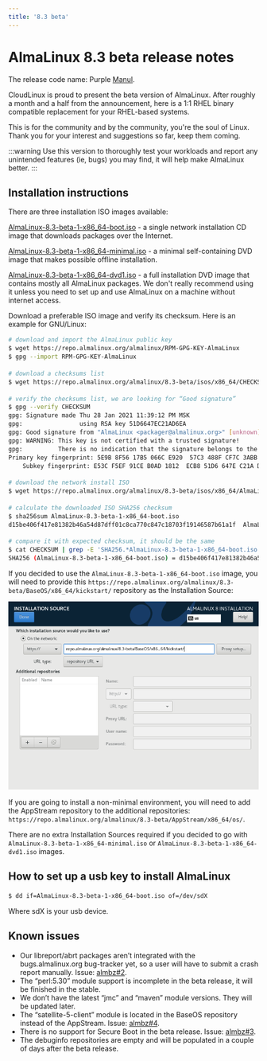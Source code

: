 ```yaml
---
title: '8.3 beta'
---
```

# AlmaLinux 8.3 beta release notes

The release code name: Purple [Manul](https://en.wikipedia.org/wiki/Pallas%27s_cat).

CloudLinux is proud to present the beta version of AlmaLinux. After roughly a month and a half from the announcement, here is a 1:1 RHEL binary compatible replacement for your RHEL-based systems. 

This is for the community and by the community, you're the soul of Linux. Thank you for your interest and suggestions so far, keep them coming.

:::warning
Use this version to thoroughly test your workloads and report any unintended features (ie, bugs) you may find, it will help make AlmaLinux better.
:::

## Installation instructions

There are three installation ISO images available:

[AlmaLinux-8.3-beta-1-x86_64-boot.iso](https://repo.almalinux.org/almalinux/8.3-beta/isos/x86_64/AlmaLinux-8.3-beta-1-x86_64-boot.iso) - a single network installation CD image that downloads packages over the Internet.

[AlmaLinux-8.3-beta-1-x86_64-minimal.iso](https://repo.almalinux.org/almalinux/8.3-beta/isos/x86_64/AlmaLinux-8.3-beta-1-x86_64-minimal.iso) - a minimal self-containing DVD image that makes possible offline installation.

[AlmaLinux-8.3-beta-1-x86_64-dvd1.iso](https://repo.almalinux.org/almalinux/8.3-beta/isos/x86_64/AlmaLinux-8.3-beta-1-x86_64-dvd1.iso) - a full installation DVD image that contains mostly all AlmaLinux packages. We don't really recommend using it unless you need to set up and use AlmaLinux on a machine without internet access.

Download a preferable ISO image and verify its checksum. Here is an example for GNU/Linux:

 ```bash
# download and import the AlmaLinux public key
$ wget https://repo.almalinux.org/almalinux/RPM-GPG-KEY-AlmaLinux
$ gpg --import RPM-GPG-KEY-AlmaLinux

# download a checksums list
$ wget https://repo.almalinux.org/almalinux/8.3-beta/isos/x86_64/CHECKSUM

# verify the checksums list, we are looking for “Good signature”
$ gpg --verify CHECKSUM 
gpg: Signature made Thu 28 Jan 2021 11:39:12 PM MSK
gpg:                using RSA key 51D6647EC21AD6EA
gpg: Good signature from "AlmaLinux <packager@almalinux.org>" [unknown]
gpg: WARNING: This key is not certified with a trusted signature!
gpg:          There is no indication that the signature belongs to the owner.
Primary key fingerprint: 5E9B 8F56 17B5 066C E920  57C3 488F CF7C 3ABB 34F8
     Subkey fingerprint: E53C F5EF 91CE B0AD 1812  ECB8 51D6 647E C21A D6EA

# download the network install ISO
$ wget https://repo.almalinux.org/almalinux/8.3-beta/isos/x86_64/AlmaLinux-8.3-beta-1-x86_64-boot.iso

# calculate the downloaded ISO SHA256 checksum
$ sha256sum AlmaLinux-8.3-beta-1-x86_64-boot.iso 
d15be406f417e81382b46a54d87dff01c8ca770c847c18703f19146587b61a1f  AlmaLinux-8.3-beta-1-x86_64-boot.iso

# compare it with expected checksum, it should be the same
$ cat CHECKSUM | grep -E 'SHA256.*AlmaLinux-8.3-beta-1-x86_64-boot.iso'
SHA256 (AlmaLinux-8.3-beta-1-x86_64-boot.iso) = d15be406f417e81382b46a54d87dff01c8ca770c847c18703f19146587b61a1f
 ```

If you decided to use the `AlmaLinux-8.3-beta-1-x86_64-boot.iso` image, you
will need to provide this `https://repo.almalinux.org/almalinux/8.3-beta/BaseOS/x86_64/kickstart/`
repository as the Installation Source:

![installation source](/images/release-notes_almalinux-install-source.png)

If you are going to install a non-minimal environment, you will need to add
the AppStream repository to the additional repositories:
`https://repo.almalinux.org/almalinux/8.3-beta/AppStream/x86_64/os/`.

There are no extra Installation Sources required if you decided to go with
`AlmaLinux-8.3-beta-1-x86_64-minimal.iso` or
`AlmaLinux-8.3-beta-1-x86_64-dvd1.iso` images.


## How to set up a usb key to install AlmaLinux

```bash
$ dd if=AlmaLinux-8.3-beta-1-x86_64-boot.iso of=/dev/sdX
```

Where sdX is your usb device.


## Known issues

* Our libreport/abrt packages aren’t integrated with the bugs.almalinux.org
  bug-tracker yet, so a user will have to submit a crash report manually.
  Issue: [almbz#2](https://bugs.almalinux.org/view.php?id=2).
* The “perl:5.30” module support is incomplete in the beta release, it will
  be finished in the stable.
* We don’t have the latest “jmc” and “maven” module versions. They will be
  updated later.
* The “satellite-5-client” module is located in the BaseOS repository instead
  of the AppStream. Issue: [almbz#4](https://bugs.almalinux.org/view.php?id=4).
* There is no support for Secure Boot in the beta release. Issue:
  [almbz#3](https://bugs.almalinux.org/view.php?id=3).
* The debuginfo repositories are empty and will be populated in a couple of
  days after the beta release.
